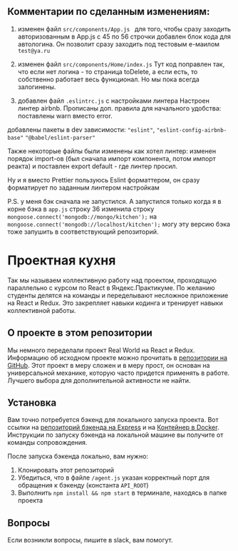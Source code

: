 ## Комментарии по сделанным изменениям: 
1. изменен файл `src/components/App.js `
для того, чтобы сразу заходить авторизованным в App.js с 45 по 56 строчки добавлен блок кода для автологина.
Он позволит сразу заходить под тестовым е-маилом `test@ya.ru`

2. изменен файл `src/components/Home/index.js`
Тут код поправлен так, что если нет логина - то страница toDelete, а если есть, то собственно работает весь функционал. 
Но мы пока всегда залогинены.


3. добавлен файл `.eslintrc.js` с настройками линтера
Настроен линтер airbnb. Прописаны доп. правила для начального удобства: поставлены warn вместо error.

добавлены пакеты в dev зависимости: 
`"eslint"`,
`"eslint-config-airbnb-base"`
`"@babel/eslint-parser"`

Также некоторые файлы были изменены как хотел линтер: изменен порядок import-ов (был сначала импорт компонента, потом импорт реакта) и поставлен export default - где линтер просил.

Ну и я вместо Prettier пользуюсь Eslint форматтером, он сразу форматирует по заданным линтером настройкам

P.S. у меня бэк сначала не запустился. А запустился только когда я в корне бэка в `app.js` строку 36 изменила строку 
`mongoose.connect('mongodb://mongo/kitchen');`
на 
`mongoose.connect('mongodb://localhost/kitchen');`
могу эту версию бэка тоже запушить в соответствующий репозиторий.


# Проектная кухня

Так мы называем коллективную работу над проектом, проходящую параллельно с курсом по React в Яндекс.Практикуме. По желанию студенты делятся на команды и переделывают несложное приложение на React и Redux. Это закрепляет навыки кодинга и тренирует навыки коллективной работы.

## О проекте в этом репозитории

Мы немного переделали проект Real World на React и Redux. Информацию об исходном проекте можно прочитать в [репозитории на GitHub](https://github.com/gothinkster/react-redux-realworld-example-app). Этот проект в меру сложен и в меру прост, он основан на универсальной механике, которую часто придется применять в работе. Лучшего выбора для дополнительной активности не найти.



## Установка

Вам точно потребуется бэкенд для локального запуска проекта. Вот ссылки на [репозиторий бэкенда на Express](https://github.com/gothinkster/node-express-realworld-example-app) и на [Контейнер в Docker](https://github.com/Yandex-Practicum/react-project-kitchen-backend). Инструкции по запуску бэкенда на локальной машине вы получите от команды сопровождения.

После запуска бэкенда локально, вам нужно:

1. Клонировать этот репозиторий
2. Убедиться, что в файле `/agent.js` указан корректный порт для обращения к бэкенду (константа `API_ROOT`)
3. Выполнить `npm install && npm start` в терминале, находясь в папке проекта

## Вопросы

Если возникли вопросы, пишите в slack, вам помогут.
